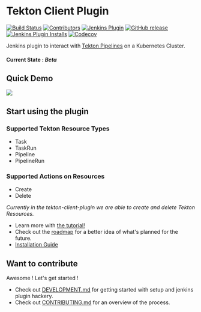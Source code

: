 # Tekton Client Plugin

[![Build Status](https://ci.jenkins.io/job/Plugins/job/tekton-client-plugin/job/master/badge/icon)](https://ci.jenkins.io/job/Plugins/job/tekton-client-plugin/job/master/)
[![Contributors](https://img.shields.io/github/contributors/jenkinsci/tekton-client-plugin.svg)](https://github.com/jenkinsci/tekton-client-plugin/graphs/contributors)
[![Jenkins Plugin](https://img.shields.io/jenkins/plugin/v/tekton-client.svg)](https://plugins.jenkins.io/tekton-client)
[![GitHub release](https://img.shields.io/github/release/jenkinsci/tekton-client-plugin.svg?label=changelog)](https://github.com/jenkinsci/tekton-client-plugin/releases/latest)
[![Jenkins Plugin Installs](https://img.shields.io/jenkins/plugin/i/tekton-client.svg?color=blue)](https://plugins.jenkins.io/tekton-client)
[![Codecov](https://codecov.io/gh/jenkinsci/tekton-client-plugin/branch/master/graph/badge.svg)](https://codecov.io/gh/jenkinsci/tekton-client-plugin)


Jenkins plugin to interact with [Tekton Pipelines](https://github.com/tektoncd/pipeline) on a Kubernetes Cluster. 

#### **Current State** : _Beta_

## Quick Demo

[![](http://img.youtube.com/vi/hAWOlJ0CetQ/0.jpg)](http://www.youtube.com/watch?v=hAWOlJ0CetQ "Tekton Client Plugin")

## Start using the plugin

### Supported Tekton Resource Types
- Task 
- TaskRun
- Pipeline
- PipelineRun

### Supported Actions on Resources
- Create 
- Delete

_Currently in the tekton-client-plugin we are able to create and delete Tekton Resources._ 

- Learn more with [the tutorial!](docs/tutorial.md)
- Check out the [roadmap](roadmap.md) for a better idea of what's planned for the future.
- [Installation Guide](docs/installation.md)

## Want to contribute

Awesome ! Let's get started !

- Check out [DEVELOPMENT.md](DEVELOPMENT.md) for getting started with setup and jenkins plugin hackery.
- Check out [CONTRIBUTING.md](CONTRIBUTING.md) for an overview of the process.
